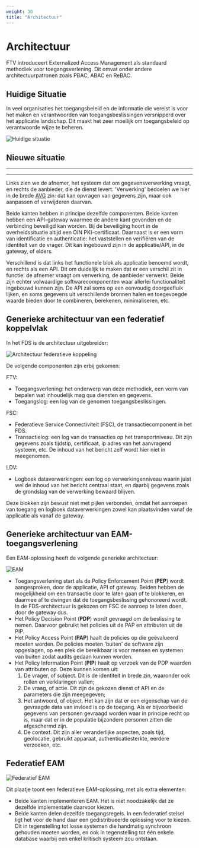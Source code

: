 ```yaml
---
weight: 30
title: "Architectuur"
---
```


# Architectuur 

FTV introduceert Externalized Access Management als standaard methodiek voor toegangsverlening. Dit omvat onder andere architectuurpatronen zoals PBAC, ABAC en ReBAC.

## Huidige Situatie

In veel organisaties het toegangsbeleid en de informatie die vereist is voor het maken en verantwoorden van toegangsbeslissingen versnipperd over het applicatie landschap. Dit maakt het zeer moeilijk om toegangsbeleid op verantwoorde wijze te beheren. 

![Huidige situatie](/ftv/images/1.3.huidige_sitiuatie.png)

## Nieuwe situatie


-----------

-----------


Links zien we de afnemer, het systeem dat om gegevensverwerking vraagt, en rechts de aanbieder, die de dienst levert.
'Verwerking' bedoelen we hier in de brede [AVG](https://www.autoriteitpersoonsgegevens.nl/themas/basis-avg/privacy-en-persoonsgegevens/verwerken-van-persoonsgegevens) zin: dat kan opvragen van gegevens zijn, maar ook aanpassen of verwijderen daarvan.

Beide kanten hebben in principe dezelfde componenten.
Beide kanten hebben een API-gateway waarmee de andere kant gevonden en de verbinding beveiligd kan worden. 
Bij de beveiliging hoort in de overheidssituatie altijd een OIN PKI-certificaat. 
Daarnaast is er een vorm van identificatie en authenticatie: het vaststellen en verifiëren van de identiteit van de vrager. 
Dit kan ingebouwd zijn in de applicatie/API, in de gateway, of elders. 

Verschillend is dat links het functionele blok als applicatie benoemd wordt, en rechts als een API. Dit om duidelijk
te maken dat er een verschil zit in functie: de afnemer vraagt om verwerking, de aanbieder verwerkt. 
Beide zijn echter volwaardige softwarecomponenten waar allerlei functionaliteit ingebouwd kunnen zijn. De API zal soms op een
eenvoudig doorgeefluik lijken, en soms gegevens uit verschillende bronnen halen en toegevoegde waarde bieden
door te combineren, berekenen, minimaliseren, etc.

## Generieke architectuur van een federatief koppelvlak

In het FDS is de architectuur uitgebreider:

![Architectuur federatieve koppeling](/ftv/images/architectuur_federatieve_koppeling.png)

De volgende componenten zijn erbij gekomen:

FTV:

- Toegangsverlening: het onderwerp van deze methodiek, een vorm van bepalen wat inhoudelijk mag qua diensten en gegevens. 
- Toegangslog: een log van de genomen toegangsbeslissingen.

FSC:

- Federatieve Service Connectiviteit (FSC), de transactiecomponent in het FDS.
- Transactielog: een log van de transacties op het transportniveau. Dit zijn gegevens zoals tijdstip, certificaat, ip adres
van het aanvragend systeem, etc. De inhoud van het bericht zelf wordt hier niet in meegenomen. 

LDV:

- Logboek dataverwerkingen: een log op verwerkingenniveau waarin juist wel de inhoud van het bericht centraal staat, en daarbij gegevens
zoals de grondslag van de verwerking bewaard blijven. 

Deze blokken zijn bewust niet met pijlen verbonden, omdat het aanroepen van toegang en logboek dataverwerkingen zowel kan plaatsvinden vanaf
de applicatie als vanaf de gateway.

## Generieke architectuur van EAM-toegangsverlening

Een EAM-oplossing heeft de volgende generieke architectuur:

![EAM](/ftv/images/architectuur_eam.png)

- Toegangsverlening start als de Policy Enforcement Point (**PEP**) wordt aangesproken, door de applicatie, API of gateway. Beiden hebben de mogelijkheid om een transactie
door te laten gaan of te blokkeren, en daarmee af te dwingen dat de toegangsbeslissing gehonoreerd wordt. In de FDS-architectuur
is gekozen om FSC de aanroep te laten doen, door de gateway dus.
- Het Policy Decision Point (**PDP**) wordt gevraagd om de beslissing te nemen. Daarvoor gebruikt het policies uit de PAP en attributen uit de PIP.
- Het Policy Access Point (**PAP**) haalt de policies op die geëvalueerd moeten worden. De policies moeten 'buiten' de software zijn opgeslagen, 
op een plek die bereikbaar is voor mensen en systemen van buiten zodat audits gedaan kunnen worden.
- Het Policy Information Point (**PIP**) haalt op verzoek van de PDP waarden van attributen op. Deze kunnen komen uit:
    1. De vrager, of subject. Dit is de identiteit in brede zin, waaronder ook rollen en verklaringen vallen;
  2. De vraag, of actie. Dit zijn de gekozen dienst of API en de parameters die zijn meegegeven;
  3. Het antwoord, of object. Het kan zijn dat er een eigenschap van de gevraagde data van invloed is op de toegang. Als er bijvoorbeeld gegevens van personen gevraagd worden waar in principe recht op is, maar dat er in de populatie bijzondere personen zitten die afgeschermd zijn.
  3. De context. Dit zijn aller veranderlijke aspecten, zoals tijd, geolocatie, gebruikt apparaat, authenticatiesterkte, eerdere verzoeken, etc. 

## Federatief EAM

![Federatief EAM](/ftv/images/architectuur_federatief_eam.png)

Dit plaatje toont een federatieve EAM-oplossing, met als extra elementen:
- Beide kanten implementeren EAM. Het is niet noodzakelijk dat ze dezelfde implementatie daarvoor kiezen.
- Beide kanten delen dezelfde toegangsregels. In een federatief stelsel ligt het voor de hand daar een gedistribueerde oplossing voor te kiezen.
Dit in tegenstelling tot losse systemen die handmatig synchroon gehouden moeten worden, en ook in tegenstelling tot 
één enkele database waarbij een enkel kritisch systeem zou ontstaan.


